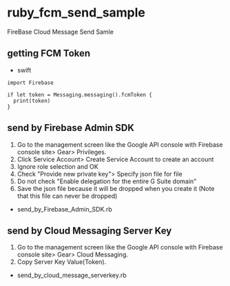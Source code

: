 # ruby_fcm_send_sample
FireBase Cloud Message Send Samle

## getting FCM Token
- swift

```
import Firebase

if let token = Messaging.messaging().fcmToken {
  print(token)
}
```
## send by Firebase Admin SDK
1. Go to the management screen like the Google API console with Firebase console site> Gear> Privileges.
2. Click Service Account> Create Service Account to create an account
3. Ignore role selection and OK
4. Check "Provide new private key"> Specify json file for file
5. Do not check "Enable delegation for the entire G Suite domain"
6. Save the json file because it will be dropped when you create it (Note that this file can never be dropped)

- send_by_Firebase_Admin_SDK.rb

## send by Cloud Messaging Server Key
1. Go to the management screen like the Google API console with Firebase console site> Gear> Cloud Messaging.
2. Copy Server Key Value(Token).

- send_by_cloud_message_serverkey.rb
